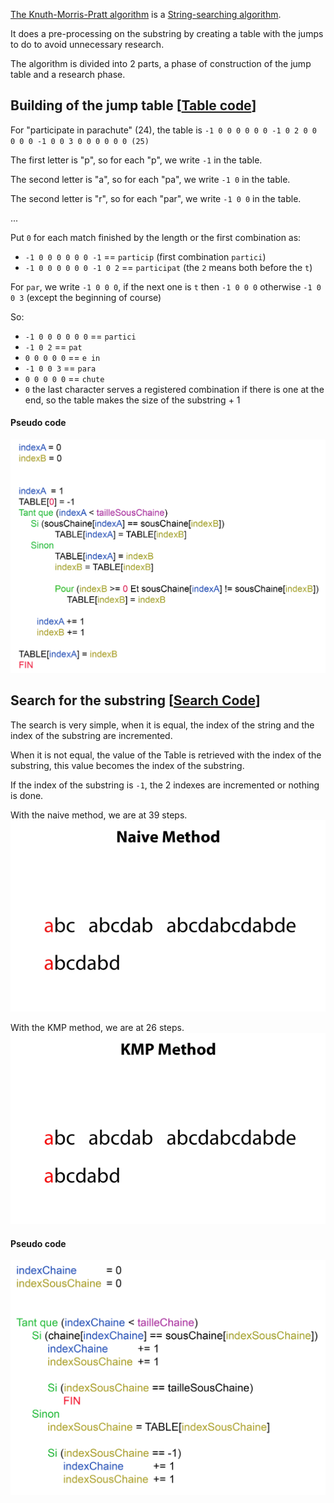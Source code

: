 [The Knuth-Morris-Pratt algorithm](https://en.wikipedia.org/wiki/Knuth%E2%80%93Morris%E2%80%93Pratt_algorithm) is a [String-searching algorithm](https://en.wikipedia.org/wiki/String-searching_algorithm).

It does a pre-processing on the substring by creating a table with the jumps to do to avoid unnecessary research.

The algorithm is divided into 2 parts, a phase of construction of the jump table and a research phase.

## Building of the jump table [[Table code](../kmp/table.go)]
For "participate in parachute" (24), the table is `-1 0 0 0 0 0 0 -1 0 2 0 0 0 0 0 -1 0 0 3 0 0 0 0 0 0 (25)`

The first letter is "p", so for each "p", we write `-1` in the table.

The second letter is "a", so for each "pa", we write `-1 0` in the table.

The second letter is "r", so for each "par", we write `-1 0 0` in the table.

...

Put `0` for each match finished by the length or the first combination as:
* `-1 0 0 0 0 0 0 -1` == `particip` (first combination `partici`)
* `-1 0 0 0 0 0 0 -1 0 2` == `participat` (the `2` means both before the `t`)

For `par`, we write `-1 0 0 0`, if the next one is `t` then `-1 0 0 0` otherwise `-1 0 0 3` (except the beginning of course)

So:
* `-1 0 0 0 0 0 0` == `partici`
* `-1 0 2` == `pat`
* `0 0 0 0 0` == `e in `
* `-1 0 0 3` == `para`
* `0 0 0 0 0` == `chute`
* `0` the last character serves a registered combination if there is one at the end, so the table makes the size of the substring + 1

#### Pseudo code
![alt tag](assets/pseudoCodeTable.png)

## Search for the substring [[Search Code](../kmp/search.go)]
The search is very simple, when it is equal, the index of the string and the index of the substring are incremented.

When it is not equal, the value of the Table is retrieved with the index of the substring, this value becomes the index of the substring.

If the index of the substring is `-1`, the 2 indexes are incremented or nothing is done.

With the naive method, we are at 39 steps.
![alt tag](assets/image1.gif)

With the KMP method, we are at 26 steps.
![alt tag](assets/image2.gif)

#### Pseudo code
![alt tag](assets/pseudoCodeSearch.png)
